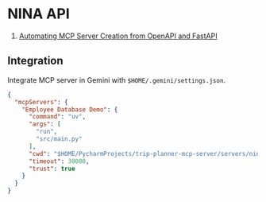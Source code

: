 # NINA API

1. [Automating MCP Server Creation from OpenAPI and FastAPI](https://www.pondhouse-data.com/blog/automating-mcp-server-creation)

## Integration

Integrate MCP server in Gemini with `$HOME/.gemini/settings.json`.

```json
{
  "mcpServers": {
    "Employee Database Demo": {
      "command": "uv",
      "args": [
        "run",
        "src/main.py"
      ],
      "cwd": "$HOME/PycharmProjects/trip-planner-mcp-server/servers/nina",
      "timeout": 30000,
      "trust": true
    }
  }
}
